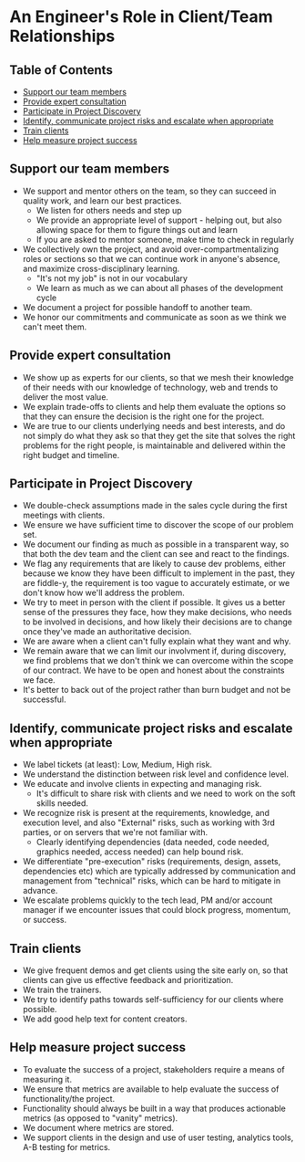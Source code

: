 # An Engineer's Role in Client/Team Relationships

## Table of Contents
* [Support our team members](#support-team)
* [Provide expert consultation](#expert-consultation)
* [Participate in Project Discovery](#project-discovery)
* [Identify, communicate project risks and escalate when appropriate](#identify-risks)
* [Train clients](#train-clients)
* [Help measure project success](#measure-success)

## <a name="support-team"></a>Support our team members
* We support and mentor others on the team, so they can succeed in quality work, and learn our best practices.
	- We listen for others needs and step up
	- We provide an appropriate level of support - helping out, but also allowing space for them to figure things out and learn
	- If you are asked to mentor someone, make time to check in regularly
* We collectively own the project, and avoid over-compartmentalizing roles or sections so that we can continue work in anyone's absence, and maximize cross-disciplinary learning.
	- "It's not my job" is not in our vocabulary
	- We learn as much as we can about all phases of the development cycle
* We document a project for possible handoff to another team.
* We honor our commitments and communicate as soon as we think we can't meet them.

## <a name="expert-consultation"></a>Provide expert consultation
* We show up as experts for our clients, so that we mesh their knowledge of their needs with our knowledge of technology, web and trends to deliver the most value.
* We explain trade-offs to clients and help them evaluate the options so that they can ensure the decision is the right one for the project.
* We are true to our clients underlying needs and best interests, and do not simply do what they ask so that they get the site that solves the right problems for the right people, is maintainable and delivered within the right budget and timeline.

## <a name="project-discovery"></a>Participate in Project Discovery
* We double-check assumptions made in the sales cycle during the first meetings with clients.
* We ensure we have sufficient time to discover the scope of our problem set.
* We document our finding as much as possible in a transparent way, so that both the dev team and the client can see and react to the findings.
* We flag any requirements that are likely to cause dev problems, either because we know they have been difficult to implement in the past, they are fiddle-y, the requirement is too vague to accurately estimate, or we don't know how we'll address the problem.
* We try to meet in person with the client if possible. It gives us a better sense of the pressures they face, how they make decisions, who needs to be involved in decisions, and how likely their decisions are to change once they've made an authoritative decision.
* We are aware when a client can't fully explain what they want and why.
* We remain aware that we can limit our involvment if, during discovery, we find problems that we don't think we can overcome within the scope of our contract. We have to be open and honest about the constraints we face.
* It's better to back out of the project rather than burn budget and not be successful.

## <a name="identify-risks"></a>Identify, communicate project risks and escalate when appropriate
* We label tickets (at least): Low, Medium, High risk.
* We understand the distinction between risk level and confidence level.
* We educate and involve clients in expecting and managing risk.
  - It's difficult to share risk with clients and we need to work on the soft skills needed.
* We recognize risk is present at the requirements, knowledge, and execution level, and also "External" risks, such as working with 3rd parties, or on servers that we're not familiar with.
	- Clearly identifying dependencies (data needed, code needed, graphics needed, access needed) can help bound risk.
* We differentiate "pre-execution" risks (requirements, design, assets, dependencies etc) which are typically addressed by communication and management from "technical" risks, which can be hard to mitigate in advance.
* We escalate problems quickly to the tech lead, PM and/or account manager if we encounter issues that could block progress, momentum, or success.

## <a name="train-clients"></a>Train clients
 * We give frequent demos and get clients using the site early on, so that clients can give us effective feedback and prioritization.
 * We train the trainers.
 * We try to identify paths towards self-sufficiency for our clients where possible.
 * We add good help text for content creators.

## <a name="measure-success"></a>Help measure project success
* To evaluate the success of a project, stakeholders require a means of measuring it.
* We ensure that metrics are available to help evaluate the success of functionality/the project.
* Functionality should always be built in a way that produces actionable metrics (as opposed to "vanity" metrics).
* We document where metrics are stored.
* We support clients in the design and use of user testing, analytics tools, A-B testing for metrics.
